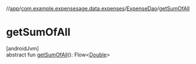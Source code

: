 //[app](../../../index.md)/[com.example.expensesage.data.expenses](../index.md)/[ExpenseDao](index.md)/[getSumOfAll](get-sum-of-all.md)

# getSumOfAll

[androidJvm]\
abstract fun [getSumOfAll](get-sum-of-all.md)(): Flow&lt;[Double](https://kotlinlang.org/api/latest/jvm/stdlib/kotlin/-double/index.html)&gt;
